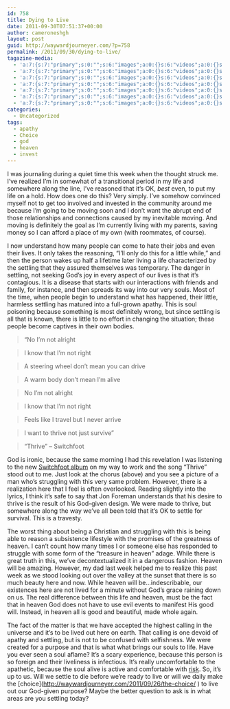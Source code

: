 ```yaml
---
id: 758
title: Dying to Live
date: 2011-09-30T07:51:37+00:00
author: cameroneshgh
layout: post
guid: http://waywardjourneyer.com/?p=758
permalink: /2011/09/30/dying-to-live/
tagazine-media:
  - 'a:7:{s:7:"primary";s:0:"";s:6:"images";a:0:{}s:6:"videos";a:0:{}s:11:"image_count";s:1:"0";s:6:"author";s:8:"19879429";s:7:"blog_id";s:8:"19280981";s:9:"mod_stamp";s:19:"2011-09-30 11:53:58";}'
  - 'a:7:{s:7:"primary";s:0:"";s:6:"images";a:0:{}s:6:"videos";a:0:{}s:11:"image_count";s:1:"0";s:6:"author";s:8:"19879429";s:7:"blog_id";s:8:"19280981";s:9:"mod_stamp";s:19:"2011-09-30 11:53:58";}'
  - 'a:7:{s:7:"primary";s:0:"";s:6:"images";a:0:{}s:6:"videos";a:0:{}s:11:"image_count";s:1:"0";s:6:"author";s:8:"19879429";s:7:"blog_id";s:8:"19280981";s:9:"mod_stamp";s:19:"2011-09-30 11:53:58";}'
  - 'a:7:{s:7:"primary";s:0:"";s:6:"images";a:0:{}s:6:"videos";a:0:{}s:11:"image_count";s:1:"0";s:6:"author";s:8:"19879429";s:7:"blog_id";s:8:"19280981";s:9:"mod_stamp";s:19:"2011-09-30 11:53:58";}'
  - 'a:7:{s:7:"primary";s:0:"";s:6:"images";a:0:{}s:6:"videos";a:0:{}s:11:"image_count";s:1:"0";s:6:"author";s:8:"19879429";s:7:"blog_id";s:8:"19280981";s:9:"mod_stamp";s:19:"2011-09-30 11:53:58";}'
  - 'a:7:{s:7:"primary";s:0:"";s:6:"images";a:0:{}s:6:"videos";a:0:{}s:11:"image_count";s:1:"0";s:6:"author";s:8:"19879429";s:7:"blog_id";s:8:"19280981";s:9:"mod_stamp";s:19:"2011-09-30 11:53:58";}'
  - 'a:7:{s:7:"primary";s:0:"";s:6:"images";a:0:{}s:6:"videos";a:0:{}s:11:"image_count";s:1:"0";s:6:"author";s:8:"19879429";s:7:"blog_id";s:8:"19280981";s:9:"mod_stamp";s:19:"2011-09-30 11:53:58";}'
categories:
  - Uncategorized
tags:
  - apathy
  - Choice
  - god
  - heaven
  - invest
---
```

I was journaling during a quiet time this week when the thought struck me. I&#8217;ve realized I&#8217;m in somewhat of a transitional period in my life and somewhere along the line, I&#8217;ve reasoned that it&#8217;s OK, _best_ even, to put my life on a hold. How does one do this? Very simply. I&#8217;ve somehow convinced myself not to get too involved and invested in the community around me because I&#8217;m going to be moving soon and I don&#8217;t want the abrupt end of those relationships and connections caused by my inevitable moving. And moving is definitely the goal as I&#8217;m currently living with my parents, saving money so I can afford a place of my own (with roommates, of course).

I now understand how many people can come to hate their jobs and even their lives. It only takes the reasoning, &#8220;I&#8217;ll only do this for a little while,&#8221; and then the person wakes up half a lifetime later living a life characterized by the settling that they assured themselves was temporary. The danger in settling, not seeking God&#8217;s joy in every aspect of our lives is that it&#8217;s contagious. It is a disease that starts with our interactions with friends and family, for instance, and then spreads its way into our very souls. Most of the time, when people begin to understand what has happened, their little, harmless settling has matured into a full-grown apathy. This is soul poisoning because something is most definitely wrong, but since settling is all that is known, there is little to no effort in changing the situation; these people become captives in their own bodies.

> &#8220;No I&#8217;m not alright
  
> I know that I&#8217;m not right
  
> A steering wheel don&#8217;t mean you can drive
  
> A warm body don&#8217;t mean I&#8217;m alive
  
> No I&#8217;m not alright
  
> I know that I&#8217;m not right
  
> Feels like I travel but I never arrive
  
> I want to thrive not just survive&#8221;
  
> &#8220;Thrive&#8221; &#8211; Switchfoot

God is ironic, because the same morning I had this revelation I was listening to the new [Switchfoot album](http://www.switchfoot.com/switchfoot/c/index-b) on my way to work and the song &#8220;Thrive&#8221; stood out to me. Just look at the chorus (above) and you see a picture of a man who&#8217;s struggling with this very same problem. However, there is a realization here that I feel is often overlooked. Reading slightly into the lyrics, I think it&#8217;s safe to say that Jon Foreman understands that his desire to thrive is the result of his God-given design. We were made to thrive, but somewhere along the way we&#8217;ve all been told that it&#8217;s OK to settle for survival. This is a travesty.

The worst thing about being a Christian and struggling with this is being able to reason a subsistence lifestyle with the promises of the greatness of heaven. I can&#8217;t count how many times I or someone else has responded to struggle with some form of the &#8220;treasure in heaven&#8221; adage. While there is great truth in this, we&#8217;ve decontextualized it in a dangerous fashion. Heaven will be amazing. However, my dad last week helped me to realize this past week as we stood looking out over the valley at the sunset that there is so much beauty here and now. While heaven will be&#8230;indescribable, our existences here are not lived for a minute without God&#8217;s grace raining down on us. The real difference between this life and heaven, must be the fact that in heaven God does not have to use evil events to manifest His good will. Instead, in heaven all is good and beautiful, made whole again.

The fact of the matter is that we have accepted the highest calling in the universe and it&#8217;s to be lived out here on earth. That calling is one devoid of apathy and settling, but is not to be confused with selfishness. We were created for a purpose and that is what what brings our souls to life. Have you ever seen a soul aflame? It&#8217;s a scary experience, because this person is so foreign and their liveliness is infectious. It&#8217;s really uncomfortable to the apathetic, because the soul alive is active and comfortable with [risk](http://waywardjourneyer.com/2011/09/23/risky-business/). So, it&#8217;s up to us. Will we settle to die before we&#8217;re ready to live or will we daily make the [choice](http://waywardjourneyer.com/2011/09/26/the-choice/ ‎) to live out our God-given purpose? Maybe the better question to ask is in what areas are you settling today?